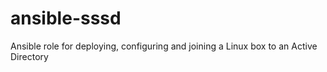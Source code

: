 # ansible-sssd
Ansible role for deploying, configuring and joining a Linux box to an Active Directory
